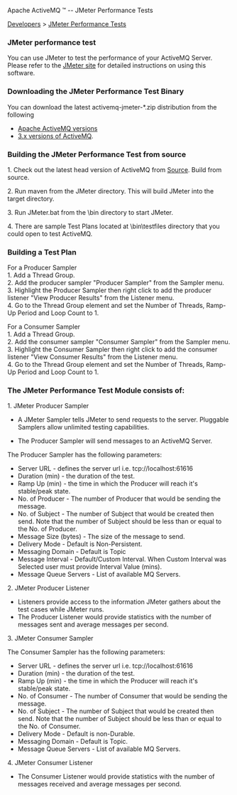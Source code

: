 Apache ActiveMQ ™ -- JMeter Performance Tests 

[Developers](developers.html) > [JMeter Performance Tests](jmeter-performance-tests.html)


### JMeter performance test

You can use JMeter to test the performance of your ActiveMQ Server. Please refer to the [JMeter site](http://jakarta.apache.org/jmeter/) for detailed instructions on using this software.

### Downloading the JMeter Performance Test Binary

You can download the latest activemq-jmeter-*.zip distribution from the following

*   [Apache ActiveMQ versions](http://people.apache.org/repository/incubator-activemq/distributions/)
*   [3.x versions of ActiveMQ](http://dist.codehaus.org/activemq/distributions/).

### Building the JMeter Performance Test from source

1\. Check out the latest head version of ActiveMQ from [Source](source.html). Build from source.

2\. Run maven from the JMeter directory. This will build JMeter into the target directory.

3\. Run JMeter.bat from the \\bin directory to start JMeter.

4\. There are sample Test Plans located at \\bin\\testfiles directory that you could open to test ActiveMQ.

### Building a Test Plan

For a Producer Sampler  
1\. Add a Thread Group.  
2\. Add the producer sampler "Producer Sampler" from the Sampler menu.  
3\. Highlight the Producer Sampler then right click to add the producer listener "View Producer Results" from the Listener menu.  
4\. Go to the Thread Group element and set the Number of Threads, Ramp-Up Period and Loop Count to 1.

For a Consumer Sampler  
1\. Add a Thread Group.  
2\. Add the consumer sampler "Consumer Sampler" from the Sampler menu.  
3\. Highlight the Consumer Sampler then right click to add the consumer listener "View Consumer Results" from the Listener menu.  
4\. Go to the Thread Group element and set the Number of Threads, Ramp-Up Period and Loop Count to 1.

### The JMeter Performance Test Module consists of:

1\. JMeter Producer Sampler

*   A JMeter Sampler tells JMeter to send requests to the server. Pluggable Samplers allow unlimited testing capabilities.

*   The Producer Sampler will send messages to an ActiveMQ Server.

The Producer Sampler has the following parameters:

*   Server URL - defines the server url i.e. tcp://localhost:61616
*   Duration (min) - the duration of the test.
*   Ramp Up (min) - the time in which the Producer will reach it's stable/peak state.
*   No. of Producer - The number of Producer that would be sending the message.
*   No. of Subject - The number of Subject that would be created then send. Note that the number of Subject should be less than or equal to the No. of Producer.
*   Message Size (bytes) - The size of the message to send.
*   Delivery Mode - Default is Non-Persistent.
*   Messaging Domain - Default is Topic
*   Message Interval - Default/Custom Interval. When Custom Interval was Selected user must provide Interval Value (mins).
*   Message Queue Servers - List of available MQ Servers.

2\. JMeter Producer Listener

*   Listeners provide access to the information JMeter gathers about the test cases while JMeter runs.
*   The Producer Listener would provide statistics with the number of messages sent and average messages per second.

3\. JMeter Consumer Sampler

The Consumer Sampler has the following parameters:

*   Server URL - defines the server url i.e. tcp://localhost:61616
*   Duration (min) - the duration of the test.
*   Ramp Up (min) - the time in which the Producer will reach it's stable/peak state.
*   No. of Consumer - The number of Consumer that would be sending the message.
*   No. of Subject - The number of Subject that would be created then send. Note that the number of Subject should be less than or equal to the No. of Consumer.
*   Delivery Mode - Default is non-Durable.
*   Messaging Domain - Default is Topic.
*   Message Queue Servers - List of available MQ Servers.

4\. JMeter Consumer Listener

*   The Consumer Listener would provide statistics with the number of messages received and average messages per second.

